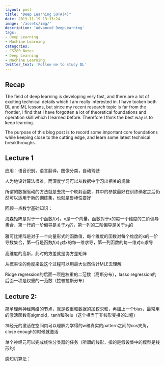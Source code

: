 ```yaml
---
layout: post
title: "Deep Learning SOTA(4)"
date: 2019-11-19 13:13:24
image: '/assets/img/'
description: 'Advanced DeepLearning'
tags:
- Deep Learning
- Machine Learning
categories:
- CS280 Notes
- Deep Learning
- Machine Learning 
twitter_text: 'Follow me to study DL'
---
```


## Recap

The field of deep learning is developing very fast, and there are a lot of exciting technical details which I am really interested in. I have tooken both DL and ML lessons, but since my recent research topic is far from the frontier, I find that I have forgotten a lot of theoretical foundations and operation skill which I learned before. Therefore I think the best way is to keep learning.

The purpose of this blog post is to record some important core foundations while keeping close to the cutting edge, and learn some latest technical breakthroughs.

## Lecture 1

应用：语音识别，语言翻译，图像分类，自动驾驶

人为地设计算法很难，而深度学习可以从数据中学习出相关的规律

所谓的数据驱动的方法就是去找一个映射函数，其中的参数最好在训练确定之后仍然可以适用于新的训练集，也就是鲁棒性要好

回顾一点数学基础知识：

海森矩阵是对于一个函数$f(x)$，x是一个向量，函数对于x的每一个维度的二阶偏导集合，第一行的一阶偏导是关于$x_1$的，第一列的二阶偏导是关于$x_1$的

雅可比矩阵是对于一个向量形式的函数值，每个维度的函数对每个维度的x的一阶导数集合，第一行是函数$f(x)_1$对x的每一维求导，第一列函数的每一维对$x_1$求导

高维度的高斯，此时的方差就是协方差矩阵

从概率论的角度来说这个过程可以用最大似然估计MLE去理解

Ridge regression的后面一项是权重的二范数（高斯分布），lasso regression的后面一项是权重的一范数（拉普拉斯分布）

## Lecture 2:

简单理解神经网络的节点，就是权重和数据的加权求和，再加上一个bias，最常用的激活函数有sigmoid，tanh和Relu（这个相当于非线形变换的过程）

神经元的激活在空间内可以理解为学得的w和真实的pattern之间的cos夹角，close enough的时候就激活

单个神经元可以完成线性分类器的任务（所谓的线形，指的是假设集中的模型是线形的）

感知机算法：







